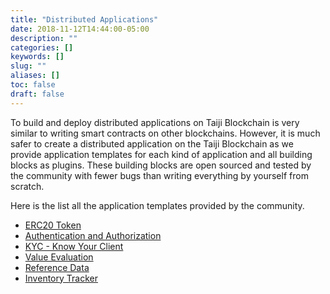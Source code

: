 ```yaml
---
title: "Distributed Applications"
date: 2018-11-12T14:44:00-05:00
description: ""
categories: []
keywords: []
slug: ""
aliases: []
toc: false
draft: false
---
```


To build and deploy distributed applications on Taiji Blockchain is very similar to writing smart contracts on other blockchains. However, it is much safer to create a distributed application on the Taiji Blockchain as we provide application templates for each kind of application and all building blocks as plugins. These building blocks are open sourced and tested by the community with fewer bugs than writing everything by yourself from scratch. 


Here is the list all the application templates provided by the community. 

- [ERC20 Token](/application/taiji-token/)
- [Authentication and Authorization](/application/id-auth/)
- [KYC - Know Your Client](/application/taiji-kyc/)
- [Value Evaluation](/application/taiji-evaluation/)
- [Reference Data](/application/reference-data/)
- [Inventory Tracker](/application/inventory-tracker/)
